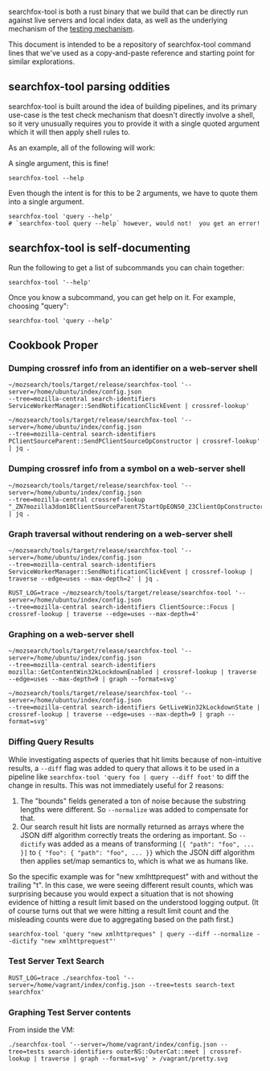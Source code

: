 searchfox-tool is both a rust binary that we build that can be directly run
against live servers and local index data, as well as the underlying mechanism
of the [testing mechanism](testing-checks.md).

This document is intended to be a repository of searchfox-tool command lines
that we've used as a copy-and-paste reference and starting point for similar
explorations.

## searchfox-tool parsing oddities

searchfox-tool is built around the idea of building pipelines, and its primary
use-case is the test check mechanism that doesn't directly involve a shell, so
it very unusually requires you to provide it with a single quoted argument which
it will then apply shell rules to.

As an example, all of the following will work:

A single argument, this is fine!
```
searchfox-tool --help
```

Even though the intent is for this to be 2 arguments, we have to quote them into
a single argument.
```
searchfox-tool 'query --help'
# `searchfox-tool query --help` however, would not!  you get an error!
```

## searchfox-tool is self-documenting

Run the following to get a list of subcommands you can chain together:
```
searchfox-tool '--help'
```

Once you know a subcommand, you can get help on it.  For example, choosing
"query":
```
searchfox-tool 'query --help'
```

## Cookbook Proper

### Dumping crossref info from an identifier on a web-server shell
```
~/mozsearch/tools/target/release/searchfox-tool '--server=/home/ubuntu/index/config.json
--tree=mozilla-central search-identifiers ServiceWorkerManager::SendNotificationClickEvent | crossref-lookup'
```

```
~/mozsearch/tools/target/release/searchfox-tool '--server=/home/ubuntu/index/config.json
--tree=mozilla-central search-identifiers PClientSourceParent::SendPClientSourceOpConstructor | crossref-lookup' | jq .
```

### Dumping crossref info from a symbol on a web-server shell


```
~/mozsearch/tools/target/release/searchfox-tool '--server=/home/ubuntu/index/config.json
--tree=mozilla-central crossref-lookup "_ZN7mozilla3dom18ClientSourceParent7StartOpEONS0_23ClientOpConstructorArgsE"' | jq .
```

### Graph traversal without rendering on a web-server shell

```
~/mozsearch/tools/target/release/searchfox-tool '--server=/home/ubuntu/index/config.json
--tree=mozilla-central search-identifiers ServiceWorkerManager::SendNotificationClickEvent | crossref-lookup | traverse --edge=uses --max-depth=2' | jq .
```

```
RUST_LOG=trace ~/mozsearch/tools/target/release/searchfox-tool '--server=/home/ubuntu/index/config.json
--tree=mozilla-central search-identifiers ClientSource::Focus | crossref-lookup | traverse --edge=uses --max-depth=4'
```

### Graphing on a web-server shell

```
~/mozsearch/tools/target/release/searchfox-tool '--server=/home/ubuntu/index/config.json
--tree=mozilla-central search-identifiers mozilla::GetContentWin32kLockdownEnabled | crossref-lookup | traverse --edge=uses --max-depth=9 | graph --format=svg'
```

```
~/mozsearch/tools/target/release/searchfox-tool '--server=/home/ubuntu/index/config.json
--tree=mozilla-central search-identifiers GetLiveWin32kLockdownState | crossref-lookup | traverse --edge=uses --max-depth=9 | graph --format=svg'
```



### Diffing Query Results

While investigating aspects of queries that hit limits because of non-intuitive
results, a `--diff` flag was added to query that allows it to be used in a
pipeline like `searchfox-tool 'query foo | query --diff foot'` to diff the
change in results.  This was not immediately useful for 2 reasons:
1. The "bounds" fields generated a ton of noise because the substring lengths
   were different.  So `--normalize` was added to compensate for that.
2. Our search result hit lists are normally returned as arrays where the JSON
   diff algorithm correctly treats the ordering as important.  So `--dictify`
   was added as a means of transforming `[{ "path": "foo", ... }]` to
   `{ "foo": { "path": "foo", ... }}` which the JSON diff algorithm then applies
   set/map semantics to, which is what we as humans like.

So the specific example was for "new xmlhttprequest" with and without the
trailing "t".  In this case, we were seeing different result counts, which was
surprising because you would expect a situation that is not showing evidence of
hitting a result limit based on the understood logging output.  (It of course
turns out that we were hitting a result limit count and the misleading counts
were due to aggregating based on the path first.)

```
searchfox-tool 'query "new xmlhttpreques" | query --diff --normalize --dictify "new xmlhttprequest"'
```

### Test Server Text Search
```
RUST_LOG=trace ./searchfox-tool '--server=/home/vagrant/index/config.json --tree=tests search-text searchfox'
```


### Graphing Test Server contents

From inside the VM:
```
./searchfox-tool '--server=/home/vagrant/index/config.json --tree=tests search-identifiers outerNS::OuterCat::meet | crossref-lookup | traverse | graph --format=svg' > /vagrant/pretty.svg
```

